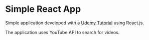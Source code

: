 # Simple React App

Simple application developed with a [Udemy Tutorial](https://www.udemy.com/course/ethereum-and-solidity-the-complete-developers-guide/) using React.js.

The application uses YouTube API to search for vídeos.
